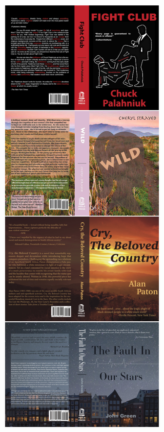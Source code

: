 ![Book Cover 1](images/book1.jpg)
![Book Cover 2](images/book2.jpg)
![Book Cover 3](images/book3.jpg)
![Book Cover 4](images/book4.jpg)